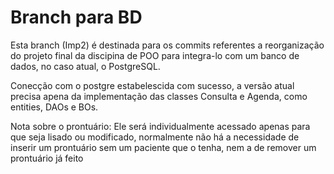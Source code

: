 # Branch para BD
Esta branch (Imp2) é destinada para os commits referentes a reorganização do projeto final da discipina de POO para integra-lo com um banco de dados, no caso atual, o PostgreSQL.

Conecção com o postgre estabelescida com sucesso, a versão atual precisa apena da implementação das classes Consulta e Agenda, como entities, DAOs e BOs.

Nota sobre o prontuário: Ele será individualmente acessado apenas para que seja lisado ou modificado, normalmente não há a necessidade de inserir um prontuário sem um paciente que o tenha, nem a de remover um prontuário já feito